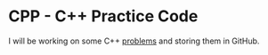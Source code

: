 # CPP - C++ Practice Code
I will be working on some C++ 
[problems](https://adriann.github.io/programming_problems.html) and 
storing them in GitHub.

